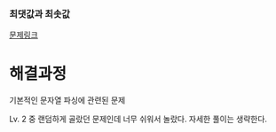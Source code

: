### 최댓값과 최솟값
[문제링크](https://school.programmers.co.kr/learn/courses/30/lessons/12939)

# 해결과정

기본적인 문자열 파싱에 관련된 문제

Lv. 2 중 랜덤하게 골랐던 문제인데 너무 쉬워서 놀랐다. 자세한 풀이는 생략한다. 